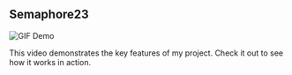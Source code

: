 ## Semaphore23

![GIF Demo](assets/demo.gif)

This video demonstrates the key features of my project. Check it out to see how it works in action.
